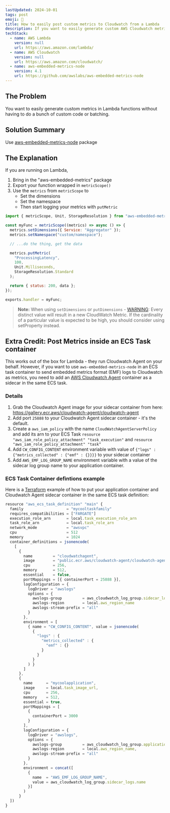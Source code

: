 ```yaml
---
lastUpdated: 2024-10-01
tags: post
emoji: 🐑
title: How to easily post custom metrics to Cloudwatch from a Lambda
description: If you want to easily generate custom AWS Cloudwatch metrics in AWS Lambda functions without having to do a bunch of custom code or batching.
techStack:
  - name: AWS Lambda
    version: null
    url: https://aws.amazon.com/lambda/
  - name: AWS Cloudwatch
    version: null
    url: https://aws.amazon.com/cloudwatch/
  - name: aws-embedded-metrics-node
    version: 4.1
    url: https://github.com/awslabs/aws-embedded-metrics-node
---
```


## The Problem

You want to easily generate custom metrics in Lambda functions without having to do a bunch of custom code or batching.

## Solution Summary

Use [aws-embedded-metrics-node](https://github.com/awslabs/aws-embedded-metrics-node) package

## The Explanation

If you are running on Lambda,

1. Bring in the "aws-embedded-metrics" package
2. Export your function wrapped in `metricScope()`
3. Use the `metrics` from `metricScope` to
   - Set the dimensions
   - Set the namespace
   - Then start logging your metrics with `putMetric`

```js
import { metricScope, Unit, StorageResolution } from "aws-embedded-metrics";

const myFunc = metricScope((metrics) => async () => {
  metrics.setDimensions({ Service: "Aggregator" });
  metrics.setNamespace("custom/namespace");

  // ...do the thing, get the data

  metrics.putMetric(
    "ProcessingLatency",
    100,
    Unit.Milliseconds,
    StorageResolution.Standard
  );

  return { status: 200, data };
});

exports.handler = myFunc;
```

> **Note:** When using `setDimensions` or `putDimensions` - [WARNING](https://github.com/awslabs/aws-embedded-metrics-node#metriclogger): Every distinct value will result in a new CloudWatch Metric. If the cardinality of a particular value is expected to be high, you should consider using setProperty instead.

## Extra Credit: Post Metrics inside an ECS Task container

This works out of the box for Lambda - they run Cloudwatch Agent on your behalf. However, if you want to use `aws-embedded-metrics-node` in an ECS task container to send embedded metrics format (EMF) logs to Cloudwatch as metrics, you need to add an [AWS Cloudwatch Agent](https://docs.aws.amazon.com/AmazonCloudWatch/latest/monitoring/CloudWatch_Embedded_Metric_Format_Generation_CloudWatch_Agent.html) container as a sidecar in the same ECS task.

### Details

1. Grab the Cloudwatch Agent image for your sidecar container from here: https://gallery.ecr.aws/cloudwatch-agent/cloudwatch-agent
2. Add port `25888` to your Cloudwatch Agent sidecar container - it's the default.
3. Create a `aws_iam_policy` with the name `CloudWatchAgentServerPolicy` and add its arn to your ECS Task `resource "aws_iam_role_policy_attachment" "task_execution"` and `resource "aws_iam_role_policy_attachment" "task"`
4. Add `CW_CONFIG_CONTENT` environment variable with value of `{"logs" : {"metrics_collected" : {"emf" : {}}}}` to your sidecar container
5. Add `AWS_EMF_LOG_GROUP_NAME` environment variable with a value of the sidecar log group name to your application container.

### ECS Task Container defintions example

Here is a [Terraform](https://registry.terraform.io/providers/hashicorp/aws/latest/docs) example of how to put your application container and Cloudwatch Agent sidecar container in the same ECS task definition:

```js
resource "aws_ecs_task_definition" "main" {
  family                   = "mycooltaskfamily"
  requires_compatibilities = ["FARGATE"]
  execution_role_arn       = local.task_execution_role_arn
  task_role_arn            = local.task_role_arn
  network_mode             = "awsvpc"
  cpu                      = 512
  memory                   = 1024
  container_definitions = jsonencode(
    [
      {
        name         = "cloudwatchagent",
        image        = "public.ecr.aws/cloudwatch-agent/cloudwatch-agent:1.300037.1b602",
        cpu          = 256,
        memory       = 512,
        essential    = false,
        portMappings = [{ containerPort = 25888 }],
        logConfiguration = {
          logDriver = "awslogs"
          options = {
            awslogs-group         = aws_cloudwatch_log_group.sidecar_logs.name
            awslogs-region        = local.aws_region_name
            awslogs-stream-prefix = "all"
          }
        },
        environment = [
          { name = "CW_CONFIG_CONTENT", value = jsonencode(
            {
              "logs" : {
                "metrics_collected" : {
                  "emf" : {}
                }
              }
            }
          ) }
        ]
      },
      {
        name      = "mycoolapplication",
        image     = local.task_image_url,
        cpu       = 256,
        memory    = 512,
        essential = true,
        portMappings = [
          {
            containerPort = 3000
          }
        ],
        logConfiguration = {
          logDriver = "awslogs",
          options = {
            awslogs-group         = aws_cloudwatch_log_group.application_logs.name,
            awslogs-region        = local.aws_region_name,
            awslogs-stream-prefix = "all"
          }
        },
        environment = concat([
          {
            name  = "AWS_EMF_LOG_GROUP_NAME",
            value = aws_cloudwatch_log_group.sidecar_logs.name
          }]
        )
      }
  ])
}
```
